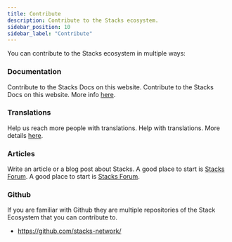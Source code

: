 ```yaml
---
title: Contribute
description: Contribute to the Stacks ecosystem.
sidebar_position: 10
sidebar_label: "Contribute"
---
```


You can contribute to the Stacks ecosystem in multiple ways:

<!-- markdown-link-check-disable -->

### Documentation

Contribute to the Stacks Docs on this website. Contribute to the Stacks Docs on this website. More info [here](docs).

### Translations

Help us reach more people with translations. Help with translations. More details [here](translations).

<!-- markdown-link-check-enable-->

### Articles

Write an article or a blog post about Stacks. A good place to start is [Stacks Forum](https://forum.stacks.org). A good place to start is [Stacks Forum](https://forum.stacks.org).

### Github

If you are familiar with Github they are multiple repositories of the Stack Ecosystem that you can contribute to.

- https://github.com/stacks-network/
